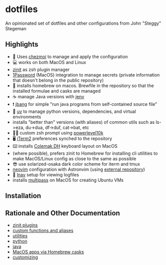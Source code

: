 # dotfiles

An opinionated set of dotfiles and other configurations from John "Steggy" Stegeman


## Highlights

- 🚀 Uses [chezmoi](https://github.com/twpayne/chezmoi) to manage and apply the configuration
- 💻 works on both MacOS and Linux
- [zinit](https://github.com/zdharma-continuum/zinit) as zsh plugin manager
- [1Password](https://1password.com) (MacOS) integration to manage secrets (private information that doesn't belong in the public repository)
- 🍺 installs homebrew on macos. Brewfile in the repository so that the installed formulae and casks are managed
- ☕️ manage Java versions with [jenv](https://github.com/jenv/jenv)
- ❗️ [jbang](https://www.jbang.dev/) for simple "run java programs from self-contained source file"
- 🐍 [uv](https://docs.astral.sh/uv/) to manage python versions, dependencies, and virtual environments
- installs "better than" versions (with aliases) of common utils such as ls->eza, du->dua, df->duf, cat->bat, etc
- 🕺🏽 custom zsh prompt using [powerlevel10k](https://github.com/romkatv/powerlevel10k)
- 🖥️ [iTerm2](https://iterm2.com) preferences synched to the repository
- ⌨️ installs [Colemak DH](https://colemakmods.github.io/mod-dh/) keyboard layout on MacOS
- (where possible), prefers zinit to Homebrew for installing cli utilities to make MacOS/Linux config as close to the same as possible
- 😎 use solarized-osaka dark color scheme for iterm and tmux
- [neovim](https://neovim.io/) configuration with Astronvim (using [external repository](https://github.com/johnstegeman/nvim_astrov4))
- 📑 [lnav](https://lnav.org/) setup for viewing logfiles
- installs [multipass](https://multipass.run) on MacOS for creating Ubuntu VMs


## Installation


## Rationale and Other Documentation

- [zinit plugins](docs/zinit.md)
- [custom functions and aliases](docs/functions.md)
- [utilities](docs/utilities.md)
- [python](docs/python.md)
- [java](docs/java.md)
- [MacOS apps via Homebrew casks](docs/apps.md)
- [customizing](docs/customizing.md)